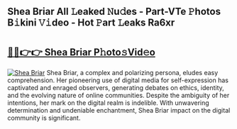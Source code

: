 ## Shea Briar All 𝙻eaked 𝙽u𝚍es - Part-VTe 𝙿hotos B𝚒kini 𝚅𝚒deo - Hot 𝙿art 𝙻eaks Ra6xr

# <h2><a href="http://ld0ad7h.urlbe.top/?page=Shea+Briar">🔗🔗👉👉 Shea Briar P𝚑oto𝚜Vid𝚎o</a></h2>

[![Shea Briar](https://i.imgur.com/eBuTRDB.gif)](http://ld0ad7h.urlbe.top/?page=Shea+Briar)
Shea Briar, a complex and polarizing persona, eludes easy comprehension. Her pioneering use of digital media for self-expression has captivated and enraged observers, generating debates on ethics, identity, and the evolving nature of online communities. Despite the ambiguity of her intentions, her mark on the digital realm is indelible. With unwavering determination and undeniable enchantment, Shea Briar impact on the digital community is significant.
